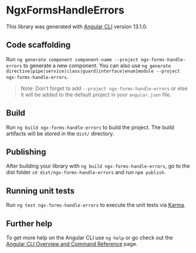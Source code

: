 # NgxFormsHandleErrors

This library was generated with [Angular CLI](https://github.com/angular/angular-cli) version 13.1.0.

## Code scaffolding

Run `ng generate component component-name --project ngx-forms-handle-errors` to generate a new component. You can also use `ng generate directive|pipe|service|class|guard|interface|enum|module --project ngx-forms-handle-errors`.
> Note: Don't forget to add `--project ngx-forms-handle-errors` or else it will be added to the default project in your `angular.json` file. 

## Build

Run `ng build ngx-forms-handle-errors` to build the project. The build artifacts will be stored in the `dist/` directory.

## Publishing

After building your library with `ng build ngx-forms-handle-errors`, go to the dist folder `cd dist/ngx-forms-handle-errors` and run `npm publish`.

## Running unit tests

Run `ng test ngx-forms-handle-errors` to execute the unit tests via [Karma](https://karma-runner.github.io).

## Further help

To get more help on the Angular CLI use `ng help` or go check out the [Angular CLI Overview and Command Reference](https://angular.io/cli) page.
